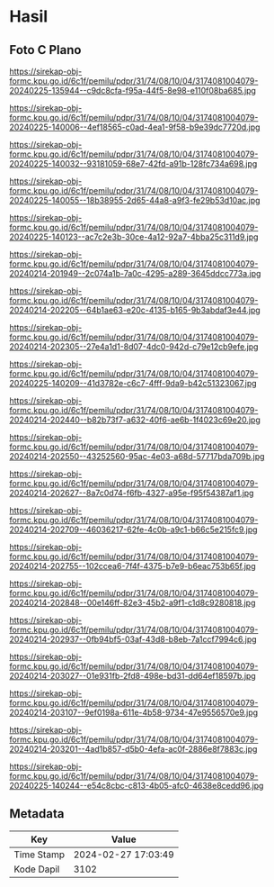 # Hasil

## Foto C Plano

https://sirekap-obj-formc.kpu.go.id/6c1f/pemilu/pdpr/31/74/08/10/04/3174081004079-20240225-135944--c9dc8cfa-f95a-44f5-8e98-e110f08ba685.jpg

https://sirekap-obj-formc.kpu.go.id/6c1f/pemilu/pdpr/31/74/08/10/04/3174081004079-20240225-140006--4ef18565-c0ad-4ea1-9f58-b9e39dc7720d.jpg

https://sirekap-obj-formc.kpu.go.id/6c1f/pemilu/pdpr/31/74/08/10/04/3174081004079-20240225-140032--93181059-68e7-42fd-a91b-128fc734a698.jpg

https://sirekap-obj-formc.kpu.go.id/6c1f/pemilu/pdpr/31/74/08/10/04/3174081004079-20240225-140055--18b38955-2d65-44a8-a9f3-fe29b53d10ac.jpg

https://sirekap-obj-formc.kpu.go.id/6c1f/pemilu/pdpr/31/74/08/10/04/3174081004079-20240225-140123--ac7c2e3b-30ce-4a12-92a7-4bba25c311d9.jpg

https://sirekap-obj-formc.kpu.go.id/6c1f/pemilu/pdpr/31/74/08/10/04/3174081004079-20240214-201949--2c074a1b-7a0c-4295-a289-3645ddcc773a.jpg

https://sirekap-obj-formc.kpu.go.id/6c1f/pemilu/pdpr/31/74/08/10/04/3174081004079-20240214-202205--64b1ae63-e20c-4135-b165-9b3abdaf3e44.jpg

https://sirekap-obj-formc.kpu.go.id/6c1f/pemilu/pdpr/31/74/08/10/04/3174081004079-20240214-202305--27e4a1d1-8d07-4dc0-942d-c79e12cb9efe.jpg

https://sirekap-obj-formc.kpu.go.id/6c1f/pemilu/pdpr/31/74/08/10/04/3174081004079-20240225-140209--41d3782e-c6c7-4fff-9da9-b42c51323067.jpg

https://sirekap-obj-formc.kpu.go.id/6c1f/pemilu/pdpr/31/74/08/10/04/3174081004079-20240214-202440--b82b73f7-a632-40f6-ae6b-1f4023c69e20.jpg

https://sirekap-obj-formc.kpu.go.id/6c1f/pemilu/pdpr/31/74/08/10/04/3174081004079-20240214-202550--43252560-95ac-4e03-a68d-57717bda709b.jpg

https://sirekap-obj-formc.kpu.go.id/6c1f/pemilu/pdpr/31/74/08/10/04/3174081004079-20240214-202627--8a7c0d74-f6fb-4327-a95e-f95f54387af1.jpg

https://sirekap-obj-formc.kpu.go.id/6c1f/pemilu/pdpr/31/74/08/10/04/3174081004079-20240214-202709--46036217-62fe-4c0b-a9c1-b66c5e215fc9.jpg

https://sirekap-obj-formc.kpu.go.id/6c1f/pemilu/pdpr/31/74/08/10/04/3174081004079-20240214-202755--102ccea6-7f4f-4375-b7e9-b6eac753b65f.jpg

https://sirekap-obj-formc.kpu.go.id/6c1f/pemilu/pdpr/31/74/08/10/04/3174081004079-20240214-202848--00e146ff-82e3-45b2-a9f1-c1d8c9280818.jpg

https://sirekap-obj-formc.kpu.go.id/6c1f/pemilu/pdpr/31/74/08/10/04/3174081004079-20240214-202937--0fb94bf5-03af-43d8-b8eb-7a1ccf7994c6.jpg

https://sirekap-obj-formc.kpu.go.id/6c1f/pemilu/pdpr/31/74/08/10/04/3174081004079-20240214-203027--01e931fb-2fd8-498e-bd31-dd64ef18597b.jpg

https://sirekap-obj-formc.kpu.go.id/6c1f/pemilu/pdpr/31/74/08/10/04/3174081004079-20240214-203107--9ef0198a-611e-4b58-9734-47e9556570e9.jpg

https://sirekap-obj-formc.kpu.go.id/6c1f/pemilu/pdpr/31/74/08/10/04/3174081004079-20240214-203201--4ad1b857-d5b0-4efa-ac0f-2886e8f7883c.jpg

https://sirekap-obj-formc.kpu.go.id/6c1f/pemilu/pdpr/31/74/08/10/04/3174081004079-20240225-140244--e54c8cbc-c813-4b05-afc0-4638e8cedd96.jpg


## Metadata

| Key        | Value               |
| ---------- | ------------------- |
| Time Stamp | 2024-02-27 17:03:49 |
| Kode Dapil | 3102                |



